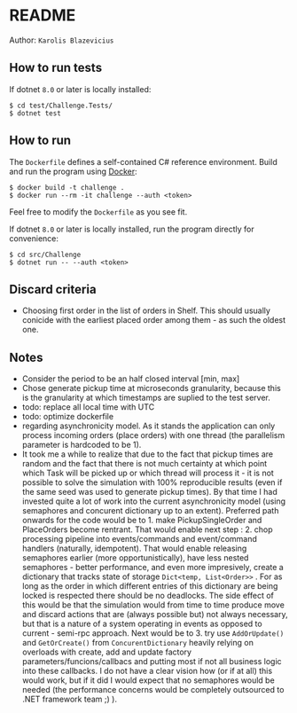 # README

Author: `Karolis Blazevicius`

## How to run tests
If dotnet `8.0` or later is locally installed:
```
$ cd test/Challenge.Tests/
$ dotnet test 
```

## How to run

The `Dockerfile` defines a self-contained C# reference environment.
Build and run the program using [Docker](https://docs.docker.com/get-started/get-docker/):
```
$ docker build -t challenge .
$ docker run --rm -it challenge --auth <token>
```
Feel free to modify the `Dockerfile` as you see fit.

If dotnet `8.0` or later is locally installed, run the program directly for convenience:
```
$ cd src/Challenge
$ dotnet run -- --auth <token>
```

## Discard criteria

- Choosing first order in the list of orders in Shelf. This should usually conicide with the earliest placed order among them - as such the oldest one.

## Notes

- Consider the period to be an half closed interval [min, max]
- Chose generate pickup time at microseconds granularity, because this is the granularity at which timestamps are suplied to the test server.
- todo: replace all local time with UTC
- todo: optimize dockerfile
- regarding asynchronicity model. As it stands the application can only process incoming orders (place orders) with one thread (the parallelism parameter is hardcoded to be 1). 
- It took me a while to realize that due to the fact that pickup times are random and the fact that there is not much certainty at which point which Task will be picked up or which thread will process it - it is not possible to solve the simulation with 100% reproducible results (even if the same seed was used to generate pickup times). By that time I had invested quite a lot of work into the current asynchronicity model (using semaphores and concurent dictionary up to an extent). Preferred path onwards for the code would be to 1. make PickupSingleOrder and PlaceOrders become rentrant. That would enable next step : 2. chop processing pipeline into events/commands and event/command handlers (naturally, idempotent). That would enable releasing semaphores earlier (more opportunistically), have less nested semaphores - better performance, and even more impresively, create a dictionary that tracks state of storage `Dict<temp, List<Order>>` . For as long as the order in which different entries of this dictionary are being locked is respected there should be no deadlocks. The side effect of this would be that the simulation would from time to time produce move and discard actions that are (always possible but) not always necessary, but that is a nature of a system operating in events as opposed to current - semi-rpc approach. Next would be to 3. try use `AddOrUpdate()` and `GetOrCreate()` from `ConcurentDictionary` heavily relying on overloads with create, add and update factory parameters/funcions/callbacs and putting most if not all business logic into these callbacks. I do not have a clear vision how (or if at all) this would work, but if it did I would expect that no semaphores would be needed (the performance concerns would be completely outsourced to .NET framework team ;) ).